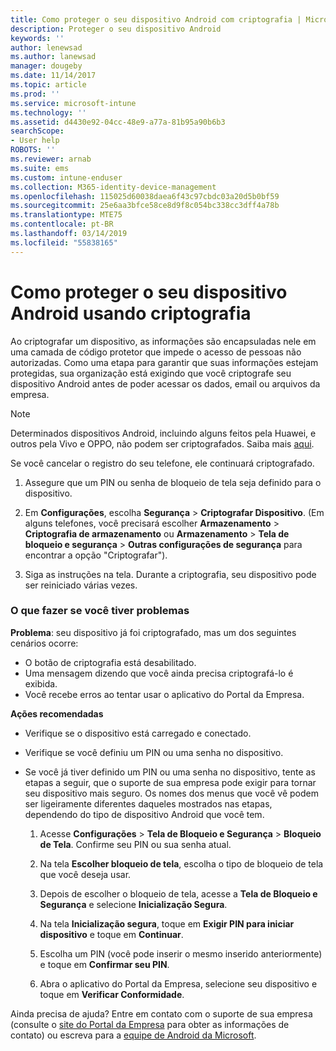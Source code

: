 ```yaml
---
title: Como proteger o seu dispositivo Android com criptografia | Microsoft Docs
description: Proteger o seu dispositivo Android
keywords: ''
author: lenewsad
ms.author: lanewsad
manager: dougeby
ms.date: 11/14/2017
ms.topic: article
ms.prod: ''
ms.service: microsoft-intune
ms.technology: ''
ms.assetid: d4430e92-04cc-48e9-a77a-81b95a90b6b3
searchScope:
- User help
ROBOTS: ''
ms.reviewer: arnab
ms.suite: ems
ms.custom: intune-enduser
ms.collection: M365-identity-device-management
ms.openlocfilehash: 115025d60038daea6f43c97cbdc03a20d5b0bf59
ms.sourcegitcommit: 25e6aa3bfce58ce8d9f8c054bc338cc3dff4a78b
ms.translationtype: MTE75
ms.contentlocale: pt-BR
ms.lasthandoff: 03/14/2019
ms.locfileid: "55838165"
---
```

# <a name="how-to-protect-your-android-device-using-encryption"></a>Como proteger o seu dispositivo Android usando criptografia

Ao criptografar um dispositivo, as informações são encapsuladas nele em uma camada de código protetor que impede o acesso de pessoas não autorizadas. Como uma etapa para garantir que suas informações estejam protegidas, sua organização está exigindo que você criptografe seu dispositivo Android antes de poder acessar os dados, email ou arquivos da empresa.

> [!Note]
> Determinados dispositivos Android, incluindo alguns feitos pela Huawei, e outros pela Vivo e OPPO, não podem ser criptografados. Saiba mais [aqui](your-device-appears-encrypted-but-cp-says-otherwise-android.md).

Se você cancelar o registro do seu telefone, ele continuará criptografado.

1.  Assegure que um PIN ou senha de bloqueio de tela seja definido para o dispositivo.

2.  Em **Configurações**, escolha **Segurança** > **Criptografar Dispositivo**.
    (Em alguns telefones, você precisará escolher **Armazenamento** > **Criptografia de armazenamento** ou **Armazenamento** > **Tela de bloqueio e segurança** > **Outras configurações de segurança** para encontrar a opção "Criptografar").

3.  Siga as instruções na tela. Durante a criptografia, seu dispositivo pode ser reiniciado várias vezes.

### <a name="what-to-do-if-you-have-issues"></a>O que fazer se você tiver problemas
**Problema**: seu dispositivo já foi criptografado, mas um dos seguintes cenários ocorre:

- O botão de criptografia está desabilitado.
- Uma mensagem dizendo que você ainda precisa criptografá-lo é exibida.
- Você recebe erros ao tentar usar o aplicativo do Portal da Empresa.

**Ações recomendadas**

- Verifique se o dispositivo está carregado e conectado.
- Verifique se você definiu um PIN ou uma senha no dispositivo.
- Se você já tiver definido um PIN ou uma senha no dispositivo, tente as etapas a seguir, que o suporte de sua empresa pode exigir para tornar seu dispositivo mais seguro. Os nomes dos menus que você vê podem ser ligeiramente diferentes daqueles mostrados nas etapas, dependendo do tipo de dispositivo Android que você tem.

    1. Acesse **Configurações** > **Tela de Bloqueio e Segurança** > **Bloqueio de Tela**. Confirme seu PIN ou sua senha atual.

    2. Na tela **Escolher bloqueio de tela**, escolha o tipo de bloqueio de tela que você deseja usar. 

    3. Depois de escolher o bloqueio de tela, acesse a **Tela de Bloqueio e Segurança** e selecione **Inicialização Segura**. 
    
    4. Na tela **Inicialização segura**, toque em **Exigir PIN para iniciar dispositivo** e toque em **Continuar**.

    5. Escolha um PIN (você pode inserir o mesmo inserido anteriormente) e toque em **Confirmar seu PIN**.

    6. Abra o aplicativo do Portal da Empresa, selecione seu dispositivo e toque em **Verificar Conformidade**.

Ainda precisa de ajuda? Entre em contato com o suporte de sua empresa (consulte o [site do Portal da Empresa](https://go.microsoft.com/fwlink/?linkid=2010980) para obter as informações de contato) ou escreva para a <a href="mailto:wintunedroidfbk@microsoft.com?subject=I'm having trouble with encryption on my Android device&body=Describe the issue you're experiencing here.">equipe de Android da Microsoft</a>.
